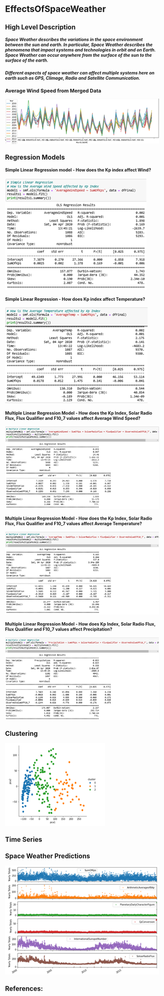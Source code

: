 # EffectsOfSpaceWeather
## High Level Description
##### Space Weather describes the variations in the space environment between the sun and earth. In particular, Space Weather describes the phenomena that impact systems and technologies in orbit and on Earth. Space Weather can occur anywhere from the surface of the sun to the surface of the earth. 
##### Different aspects of space weather can affect multiple systems here on earth such as GPS, Climage, Radio and Satellite Communication. 

### Average Wind Speed from Merged Data
<img src="https://github.com/heatherholcomb/EffectsOfSpaceWeather/blob/master/Images/MergedDataGraph.png" alt="Merged Data" title="Merged Data" />

## Regression Models
#### Simple Linear Regression model - How does the Kp index affect Wind? 

<img src="https://github.com/heatherholcomb/EffectsOfSpaceWeather/blob/master/Images/SimpleLinearRegressionWindKp.png" alt="How does Kp Index affect wind" title="How does Kp index affect wind" />

#### Simple Linear Regression - How does Kp index affect Temperature? 
<img src="https://github.com/heatherholcomb/EffectsOfSpaceWeather/blob/master/Images/SimpleLinearRegressionTempKp.png" alt="How does Kp Index affect temperature" title="How does Kp index affect temperature" />

#### Multiple Linear Regression Model - How does the Kp Index, Solar Radio Flux, Flux Qualifier and F10_7 values affect Average Wind Speed? 

<img src="https://github.com/heatherholcomb/EffectsOfSpaceWeather/blob/master/Images/MultipleLinearRegression.png" alt="Multiple Regression" title="Multiple Regression" />

#### Multiple Linear Regression Model - How does the Kp Index, Solar Radio Flux, Flux Qualifier and F10_7 values affect Average Temperature? 

<img src="https://github.com/heatherholcomb/EffectsOfSpaceWeather/blob/master/Images/MultipleLinearRegression2.png" alt="Multiple Regression" title="Multiple Regression" />

#### Multiple Linear Regression Model - How does Kp Index, Solar Radio Flux, Flux Qualifier and F10_7 values affect Precipitation? 
<img src="https://github.com/heatherholcomb/EffectsOfSpaceWeather/blob/master/Images/MultipleLinearRegression3.png" alt="Multiple Regression" title="Multiple Regression" />

## Clustering 
<img src="https://github.com/heatherholcomb/EffectsOfSpaceWeather/blob/master/Images/KMeans.png" alt="KMeans Clustering" title="KMeans Clustering" />

## Time Series

## Space Weather Predictions
<img src="https://github.com/heatherholcomb/EffectsOfSpaceWeather/blob/master/Images/SpaceWeatherPred.png" alt="Space Weather Prediction" title="Space Weather Prediction" />

## References: 
